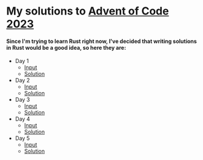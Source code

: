 # My solutions to [Advent of Code 2023](https://adventofcode.com/2023)
#### Since I'm trying to learn Rust right now, I've decided that writing solutions in Rust would be a good idea, so here they are:
- Day 1
  - [Input](https://github.com/MaxIvanyshen/Advent-Of-Code-2023/blob/master/day1/input)
  - [Solution](https://github.com/MaxIvanyshen/Advent-Of-Code-2023/blob/master/day1/src/main.rs)
- Day 2
  - [Input](https://github.com/MaxIvanyshen/Advent-Of-Code-2023/blob/master/day2/input)
  - [Solution](https://github.com/MaxIvanyshen/Advent-Of-Code-2023/blob/master/day2/src/main.rs)
- Day 3
  - [Input](https://github.com/MaxIvanyshen/Advent-Of-Code-2023/blob/master/day3/input)
  - [Solution](https://github.com/MaxIvanyshen/Advent-Of-Code-2023/blob/master/day3/src/main.rs)
- Day 4
  - [Input](https://github.com/MaxIvanyshen/Advent-Of-Code-2023/blob/master/day4/input)
  - [Solution](https://github.com/MaxIvanyshen/Advent-Of-Code-2023/blob/master/day4/src/main.rs)
- Day 5
  - [Input](https://github.com/MaxIvanyshen/Advent-Of-Code-2023/blob/master/day5/input)
  - [Solution](https://github.com/MaxIvanyshen/Advent-Of-Code-2023/blob/master/day5/src/main.rs)
